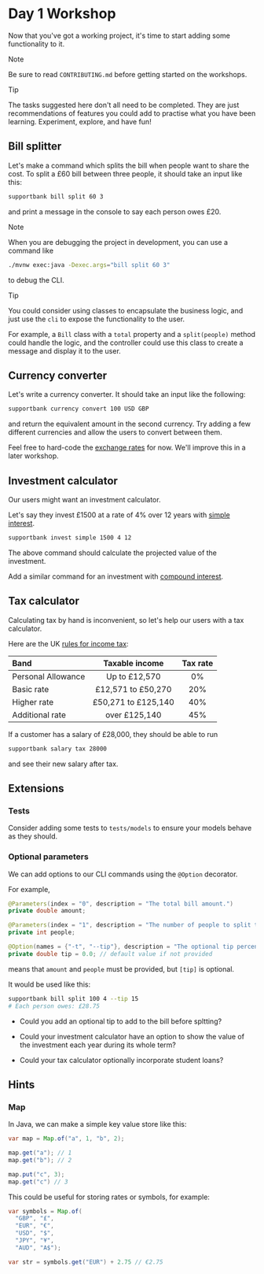 # Day 1 Workshop

Now that you've got a working project, it's time to start adding some
functionality to it.

> [!NOTE]
>
> Be sure to read `CONTRIBUTING.md` before getting started on the workshops.

> [!TIP]
>
> The tasks suggested here don't all need to be completed. They are just
> recommendations of features you could add to practise what you have been
> learning. Experiment, explore, and have fun!

## Bill splitter

Let's make a command which splits the bill when people want to share the cost.
To split a £60 bill between three people, it should take an input like this:

```bash
supportbank bill split 60 3
```

and print a message in the console to say each person owes £20.

> [!NOTE]
>
> When you are debugging the project in development, you can use a command like
>
> ```bash
> ./mvnw exec:java -Dexec.args="bill split 60 3"
> ```
>
> to debug the CLI.

> [!TIP]
>
> You could consider using classes to encapsulate the business logic, and just
> use the `cli` to expose the functionality to the user.
>
> For example, a `Bill` class with a `total` property and a `split(people)`
> method could handle the logic, and the controller could use this class to
> create a message and display it to the user.

## Currency converter

Let's write a currency converter. It should take an input like the following:

```bash
supportbank currency convert 100 USD GBP
```

and return the equivalent amount in the second currency. Try adding a few
different currencies and allow the users to convert between them.

Feel free to hard-code the
[exchange rates](https://www.google.com/search?q=1+usd+to+gbp) for now. We'll
improve this in a later workshop.

## Investment calculator

Our users might want an investment calculator.

Let's say they invest £1500 at a rate of 4% over 12 years with
[simple interest](https://www.bbc.co.uk/bitesize/guides/zv9p34j/revision/2).

```bash
supportbank invest simple 1500 4 12
```

The above command should calculate the projected value of the investment.

Add a similar command for an investment with
[compound interest](https://www.bbc.co.uk/bitesize/articles/z2jfp4j#zhv94xs).

## Tax calculator

Calculating tax by hand is inconvenient, so let's help our users with a tax
calculator.

Here are the UK [rules for income tax](https://www.gov.uk/income-tax-rates):

| Band               |   Taxable income    | Tax rate |
| :----------------- | :-----------------: | :------: |
| Personal Allowance |    Up to £12,570    |    0%    |
| Basic rate         | £12,571 to £50,270  |   20%    |
| Higher rate        | £50,271 to £125,140 |   40%    |
| Additional rate    |    over £125,140    |   45%    |

If a customer has a salary of £28,000, they should be able to run

```bash
supportbank salary tax 28000
```

and see their new salary after tax.

## Extensions

### Tests

Consider adding some tests to `tests/models` to ensure your models behave as
they should.

### Optional parameters

We can add options to our CLI commands using the `@Option` decorator.

For example,

```java
@Parameters(index = "0", description = "The total bill amount.")
private double amount;

@Parameters(index = "1", description = "The number of people to split the bill with.")
private int people;

@Option(names = {"-t", "--tip"}, description = "The optional tip percentage.")
private double tip = 0.0; // default value if not provided
```

means that `amount` and `people` must be provided, but `[tip]` is optional.

It would be used like this:

```bash
supportbank bill split 100 4 --tip 15
# Each person owes: £28.75
```

- Could you add an optional tip to add to the bill before spltting?

- Could your investment calculator have an option to show the value of the
  investment each year during its whole term?

- Could your tax calculator optionally incorporate student loans?

## Hints

### Map

In Java, we can make a simple key value store like this:

```java
var map = Map.of("a", 1, "b", 2);

map.get("a"); // 1
map.get("b"); // 2

map.put("c", 3);
map.get("c") // 3
```

This could be useful for storing rates or symbols, for example:

```java
var symbols = Map.of(
  "GBP", "£",
  "EUR", "€",
  "USD", "$",
  "JPY", "¥",
  "AUD", "A$");

var str = symbols.get("EUR") + 2.75 // €2.75
```
